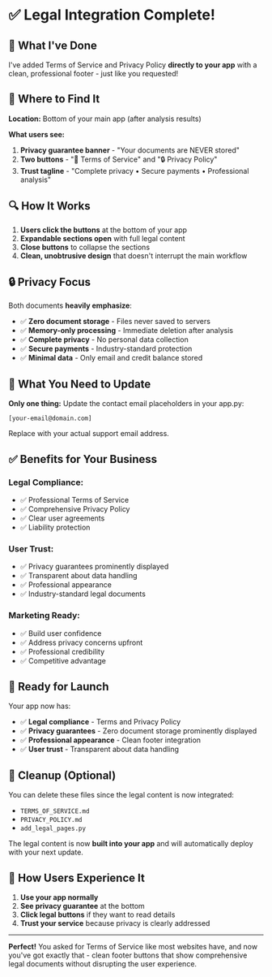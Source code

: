 # ✅ Legal Integration Complete!

## 🎉 **What I've Done**

I've added Terms of Service and Privacy Policy **directly to your app** with a clean, professional footer - just like you requested!

## 📍 **Where to Find It**

**Location:** Bottom of your main app (after analysis results)

**What users see:**
1. **Privacy guarantee banner** - "Your documents are NEVER stored"
2. **Two buttons** - "📄 Terms of Service" and "🔒 Privacy Policy"  
3. **Trust tagline** - "Complete privacy • Secure payments • Professional analysis"

## 🔍 **How It Works**

1. **Users click the buttons** at the bottom of your app
2. **Expandable sections open** with full legal content
3. **Close buttons** to collapse the sections
4. **Clean, unobtrusive design** that doesn't interrupt the main workflow

## 🔒 **Privacy Focus**

Both documents **heavily emphasize**:
- ✅ **Zero document storage** - Files never saved to servers
- ✅ **Memory-only processing** - Immediate deletion after analysis  
- ✅ **Complete privacy** - No personal data collection
- ✅ **Secure payments** - Industry-standard protection
- ✅ **Minimal data** - Only email and credit balance stored

## 📧 **What You Need to Update**

**Only one thing:** Update the contact email placeholders in your app.py:

```
[your-email@domain.com]
```

Replace with your actual support email address.

## ✅ **Benefits for Your Business**

### **Legal Compliance:**
- ✅ Professional Terms of Service
- ✅ Comprehensive Privacy Policy  
- ✅ Clear user agreements
- ✅ Liability protection

### **User Trust:**
- ✅ Privacy guarantees prominently displayed
- ✅ Transparent about data handling
- ✅ Professional appearance
- ✅ Industry-standard legal documents

### **Marketing Ready:**
- ✅ Build user confidence
- ✅ Address privacy concerns upfront
- ✅ Professional credibility
- ✅ Competitive advantage

## 🚀 **Ready for Launch**

Your app now has:
- ✅ **Legal compliance** - Terms and Privacy Policy
- ✅ **Privacy guarantees** - Zero document storage prominently displayed
- ✅ **Professional appearance** - Clean footer integration
- ✅ **User trust** - Transparent about data handling

## 🧹 **Cleanup (Optional)**

You can delete these files since the legal content is now integrated:
- `TERMS_OF_SERVICE.md` 
- `PRIVACY_POLICY.md`
- `add_legal_pages.py`

The legal content is now **built into your app** and will automatically deploy with your next update.

## 📱 **How Users Experience It**

1. **Use your app normally** 
2. **See privacy guarantee** at the bottom
3. **Click legal buttons** if they want to read details
4. **Trust your service** because privacy is clearly addressed

---

**Perfect!** You asked for Terms of Service like most websites have, and now you've got exactly that - clean footer buttons that show comprehensive legal documents without disrupting the user experience. 